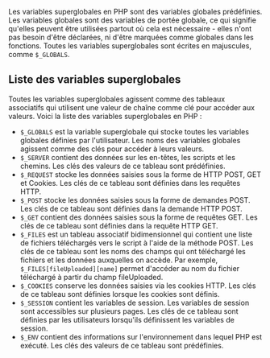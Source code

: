 Les variables superglobales en PHP sont des variables globales prédéfinies. Les variables globales sont des variables de portée globale, ce qui signifie qu'elles peuvent être utilisées partout où cela est nécessaire - elles n'ont pas besoin d'être déclarées, ni d'être marquées comme globales dans les fonctions. Toutes les variables superglobales sont écrites en majuscules, comme ```$_GLOBALS```.

## Liste des variables superglobales

Toutes les variables superglobales agissent comme des tableaux associatifs qui utilisent une valeur de chaîne comme clé pour accéder aux valeurs. Voici la liste des variables superglobales en PHP :

- ```$_GLOBALS``` est la variable superglobale qui stocke toutes les variables globales définies par l'utilisateur. Les noms des variables globales agissent comme des clés pour accéder à leurs valeurs.
- ```$_SERVER``` contient des données sur les en-têtes, les scripts et les chemins. Les clés des valeurs de ce tableau sont prédéfinies.
- ```$_REQUEST``` stocke les données saisies sous la forme de HTTP POST, GET et Cookies. Les clés de ce tableau sont définies dans les requêtes HTTP.
- ```$_POST``` stocke les données saisies sous la forme de demandes POST. Les clés de ce tableau sont définies dans la demande HTTP POST.
- ```$_GET``` contient des données saisies sous la forme de requêtes GET. Les clés de ce tableau sont définies dans la requête HTTP GET.
- ```$_FILES``` est un tableau associatif bidimensionnel qui contient une liste de fichiers téléchargés vers le script à l'aide de la méthode POST. Les clés de ce tableau sont les noms des champs qui ont téléchargé les fichiers et les données auxquelles on accède. Par exemple, ```$_FILES[fileUploaded][name]``` permet d'accéder au nom du fichier téléchargé à partir du champ fileUploaded.
- ```$_COOKIES``` conserve les données saisies via les cookies HTTP. Les clés de ce tableau sont définies lorsque les cookies sont définis.
- ```$_SESSION``` contient les variables de session. Les variables de session sont accessibles sur plusieurs pages. Les clés de ce tableau sont définies par les utilisateurs lorsqu'ils définissent les variables de session.
- ```$_ENV``` contient des informations sur l'environnement dans lequel PHP est exécuté. Les clés des valeurs de ce tableau sont prédéfinies.
